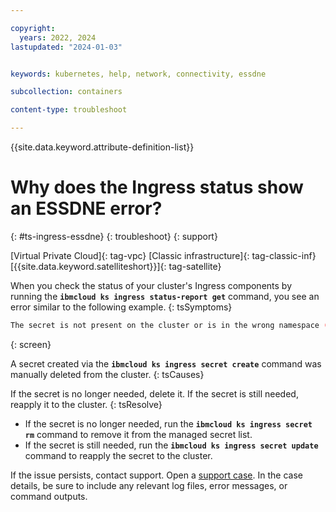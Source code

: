 ```yaml
---

copyright: 
  years: 2022, 2024
lastupdated: "2024-01-03"


keywords: kubernetes, help, network, connectivity, essdne

subcollection: containers

content-type: troubleshoot

---
```


{{site.data.keyword.attribute-definition-list}}



# Why does the Ingress status show an ESSDNE error?
{: #ts-ingress-essdne}
{: troubleshoot}
{: support}

[Virtual Private Cloud]{: tag-vpc} [Classic infrastructure]{: tag-classic-inf} [{{site.data.keyword.satelliteshort}}]{: tag-satellite}

When you check the status of your cluster's Ingress components by running the **`ibmcloud ks ingress status-report get`** command, you see an error similar to the following example.
{: tsSymptoms}

```sh
The secret is not present on the cluster or is in the wrong namespace (ESSDNE).
```
{: screen}

A secret created via the **`ibmcloud ks ingress secret create`** command was manually deleted from the cluster.
{: tsCauses}

If the secret is no longer needed, delete it. If the secret is still needed, reapply it to the cluster.
{: tsResolve}


- If the secret is no longer needed, run the **`ibmcloud ks ingress secret rm`** command to remove it from the managed secret list.
- If the secret is still needed, run the **`ibmcloud ks ingress secret update`** command to reapply the secret to the cluster.


If the issue persists, contact support. Open a [support case](/docs/get-support?topic=get-support-using-avatar). In the case details, be sure to include any relevant log files, error messages, or command outputs.



